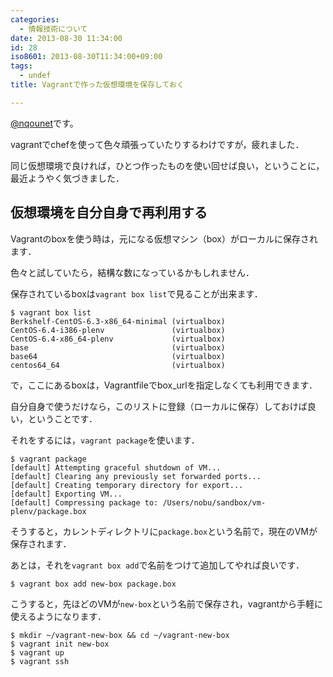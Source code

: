 ```yaml
---
categories:
  - 情報技術について
date: 2013-08-30 11:34:00
id: 28
iso8601: 2013-08-30T11:34:00+09:00
tags:
  - undef
title: Vagrantで作った仮想環境を保存しておく

---
```


<p><a href="https://twitter.com/nqounet">@nqounet</a>です。</p>

<p>vagrantでchefを使って色々頑張っていたりするわけですが，疲れました．</p>

<p>同じ仮想環境で良ければ，ひとつ作ったものを使い回せば良い，ということに，最近ようやく気づきました．</p>

<h2>仮想環境を自分自身で再利用する</h2>

<p>Vagrantのboxを使う時は，元になる仮想マシン（box）がローカルに保存されます．</p>

<p>色々と試していたら，結構な数になっているかもしれません．</p>

<p>保存されているboxは<code>vagrant box list</code>で見ることが出来ます．</p>

```
$ vagrant box list
Berkshelf-CentOS-6.3-x86_64-minimal (virtualbox)
CentOS-6.4-i386-plenv               (virtualbox)
CentOS-6.4-x86_64-plenv             (virtualbox)
base                                (virtualbox)
base64                              (virtualbox)
centos64_64                         (virtualbox)
```

<p>で，ここにあるboxは，Vagrantfileでbox_urlを指定しなくても利用できます．</p>

<p>自分自身で使うだけなら，このリストに登録（ローカルに保存）しておけば良い，ということです．</p>

<p>それをするには，<code>vagrant package</code>を使います．</p>

```
$ vagrant package
[default] Attempting graceful shutdown of VM...
[default] Clearing any previously set forwarded ports...
[default] Creating temporary directory for export...
[default] Exporting VM...
[default] Compressing package to: /Users/nobu/sandbox/vm-plenv/package.box
```

<p>そうすると，カレントディレクトリに<code>package.box</code>という名前で，現在のVMが保存されます．</p>

<p>あとは，それを<code>vagrant box add</code>で名前をつけて追加してやれば良いです．</p>

```
$ vagrant box add new-box package.box
```

<p>こうすると，先ほどのVMが<code>new-box</code>という名前で保存され，vagrantから手軽に使えるようになります．</p>

```
$ mkdir ~/vagrant-new-box && cd ~/vagrant-new-box
$ vagrant init new-box
$ vagrant up
$ vagrant ssh
```
    	